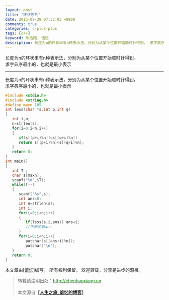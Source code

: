 ```yaml
---
layout: post
title: "环状序列"
date: 2015-09-28 07:32:03 +0800
comments: true
categories: c-plus-plus
tags: [c++]
keyword: 陈浩翔, 谙忆
description: 长度为n的环状串有n种表示法，分别为从某个位置开始顺时针得到。 求字典序最小的，也就是最小表示 
---
```



长度为n的环状串有n种表示法，分别为从某个位置开始顺时针得到。   
求字典序最小的，也就是最小表示   

<!-- more -->
----------

长度为n的环状串有n种表示法，分别为从某个位置开始顺时针得到。  
求字典序最小的，也就是最小表示  

```C++
#include <stdio.h>
#include <string.h>
#define maxn 105
int less(char *s,int p,int q)
{
   int i,n;
   n=strlen(s);
   for(i=0;i<n;i++)
   {
      if(s[(p+i)%n]!=s[(q+i)%n])
      return s[(p+i)%n]<s[(q+i)%n];
   }
   return 0;
}
int main()
{
   int T ;
   char s[maxn];
   scanf("%d",&T);
   while(T--)
   {
      scanf("%s",s);
      int ans=0;
      int n=strlen(s);
      int i;
      for(i=0;i<n;i++)
      {
         if(less(s,i,ans)) ans=i;
         //不断更新ans
      }
      for(i=0;i<n;i++)
         putchar(s[(ans+i)%n]);
         putchar('\n');
   }
   return 0;
}
```

本文章由<a href="http://chenhaoxiang.cn/">[谙忆]</a>编写， 所有权利保留。 
欢迎转载，分享是进步的源泉。
<blockquote cite='陈浩翔'>
<p background-color='#D3D3D3'>转载请注明出处：<a href='http://chenhaoxiang.cn'><font color="green">http://chenhaoxiang.cn</font></a><br><br>
本文源自<strong>【<a href='http://chenhaoxiang.cn' target='_blank'>人生之旅_谙忆的博客</a>】</strong></p>
</blockquote>
